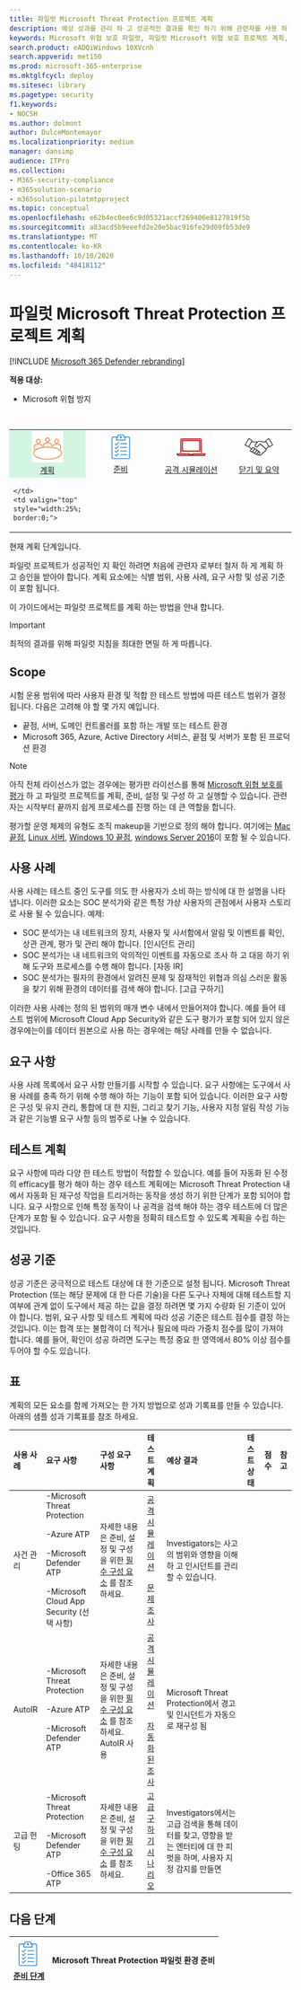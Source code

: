 ```yaml
---
title: 파일럿 Microsoft Threat Protection 프로젝트 계획
description: 예상 성과를 관리 하 고 성공적인 결과를 확인 하기 위해 관련자를 사용 하 여 파일럿 Microsoft Threat Protection 프로젝트를 계획 합니다.
keywords: Microsoft 위협 보호 파일럿, 파일럿 Microsoft 위협 보호 프로젝트 계획, 마이크로소프트의 microsoft threat Protection, Microsoft Threat Protection 파일럿 프로젝트, 사이버 보안, advanced persistent 위협, 엔터프라이즈 보안, 장치, 장치, id, 사용자, 데이터, 응용 프로그램, 사건, 자동화 된 조사 및 개선, 고급 구하기
search.product: eADQiWindows 10XVcnh
search.appverid: met150
ms.prod: microsoft-365-enterprise
ms.mktglfcycl: deploy
ms.sitesec: library
ms.pagetype: security
f1.keywords:
- NOCSH
ms.author: dolmont
author: DulceMontemayor
ms.localizationpriority: medium
manager: dansimp
audience: ITPro
ms.collection:
- M365-security-compliance
- m365solution-scenario
- m365solution-pilotmtpproject
ms.topic: conceptual
ms.openlocfilehash: e62b4ec0ee6c9d05321accf269406e8127019f5b
ms.sourcegitcommit: a83acd5b9eeefd2e20e5bac916fe29d09fb53de9
ms.translationtype: MT
ms.contentlocale: ko-KR
ms.lasthandoff: 10/10/2020
ms.locfileid: "48418112"
---
```

# <a name="planning-your-pilot-microsoft-threat-protection-project"></a>파일럿 Microsoft Threat Protection 프로젝트 계획 

[!INCLUDE [Microsoft 365 Defender rebranding](../includes/microsoft-defender.md)]


**적용 대상:**
- Microsoft 위협 방지
<br>
<table border="0" width="100%" align="center">
  <tr style="text-align:center;">
    <td align="center" style="width:25%; border:0;" bgcolor="#d5f5e3">
      <a href= "https://docs.microsoft.com/microsoft-365/security/mtp/mtp-pilot-plan"> 
        <img src="../../media/mtp/plan.png" alt="Plan your pilot Microsoft Threat Protection project" title="파일럿 Microsoft Threat Protection 프로젝트 계획" />
      <br/>계획</a><br>
    </td>
    <td align="center">
      <a href="https://docs.microsoft.com/microsoft-365/security/mtp/prepare-mtpeval">
        <img src="../../media/mtp/prep.png" alt="Prepare your Microsoft Threat Protection trial lab or pilot environment" title="Microsoft Threat Protection 평가판 랩 또는 파일럿 환경 준비" />
      <br/>준비</a><br>
    </td>
    <td align="center">
      <a href="https://docs.microsoft.com/microsoft-365/security/mtp/mtp-pilot-simulate">
        <img src="../../media/mtp/run-sim.png" alt="Run your Microsoft Threat Protection attack simulations" title="Microsoft Threat Protection 공격 시뮬레이션 실행" />
     <br/>공격 시뮬레이션</a><br>
    </td>
    <td align="center">
      <a href="https://docs.microsoft.com/microsoft-365/security/mtp/mtp-pilot-close">
        <img src="../../media/mtp/close.png" alt="Close and summarize your Microsoft Threat Protection pilot" title="Microsoft Threat Protection 파일럿을 닫고 요약 합니다." />
     <br/>닫기 및 요약</a><br>
    </td>
  </tr>
  <tr>
    <td style="width:25%; border:0;">
   
    </td>
    <td valign="top" style="width:25%; border:0;">
    
</td>
    <td valign="top" style="width:25%; border:0;">

</td>    
    <td valign="top" style="width:25%; border:0;">

</td>
  </tr>
</table>

현재 계획 단계입니다.

파일럿 프로젝트가 성공적인 지 확인 하려면 처음에 관련자 로부터 철저 하 게 계획 하 고 승인을 받아야 합니다. 계획 요소에는 식별 범위, 사용 사례, 요구 사항 및 성공 기준이 포함 됩니다.

이 가이드에서는 파일럿 프로젝트를 계획 하는 방법을 안내 합니다. 

>[!IMPORTANT]
>최적의 결과를 위해 파일럿 지침을 최대한 면밀 하 게 따릅니다.


## <a name="scope"></a>Scope

시험 운용 범위에 따라 사용자 환경 및 적합 한 테스트 방법에 따른 테스트 범위가 결정 됩니다. 다음은 고려해 야 할 몇 가지 예입니다.
- 끝점, 서버, 도메인 컨트롤러를 포함 하는 개발 또는 테스트 환경
- Microsoft 365, Azure, Active Directory 서비스, 끝점 및 서버가 포함 된 프로덕션 환경

>[!NOTE]
>아직 전체 라이선스가 없는 경우에는 평가판 라이선스를 통해 [Microsoft 위협 보호를 평가](https://aka.ms/mtp-trial-lab) 하 고 파일럿 프로젝트를 계획, 준비, 설정 및 구성 하 고 실행할 수 있습니다. 관련자는 시작부터 끝까지 쉽게 프로세스를 진행 하는 데 큰 역할을 합니다.

평가할 운영 체제의 유형도 조직 makeup을 기반으로 정의 해야 합니다. 여기에는 [Mac 끝점](https://docs.microsoft.com/windows/security/threat-protection/microsoft-defender-atp/microsoft-defender-atp-mac#system-requirements), [Linux 서버](https://docs.microsoft.com/windows/security/threat-protection/microsoft-defender-atp/microsoft-defender-atp-linux#system-requirements), [Windows 10 끝점](https://docs.microsoft.com/windows/security/threat-protection/microsoft-defender-atp/minimum-requirements#supported-windows-versions), [windows Server 2016](https://docs.microsoft.com/windows/security/threat-protection/microsoft-defender-atp/minimum-requirements#supported-windows-versions)이 포함 될 수 있습니다.

## <a name="use-cases"></a>사용 사례

사용 사례는 테스트 중인 도구를 의도 한 사용자가 소비 하는 방식에 대 한 설명을 나타냅니다. 이러한 요소는 SOC 분석가와 같은 특정 가상 사용자의 관점에서 사용자 스토리로 사용 될 수 있습니다. 예제:
- SOC 분석가는 내 네트워크의 장치, 사용자 및 사서함에서 알림 및 이벤트를 확인, 상관 관계, 평가 및 관리 해야 합니다. [인시던트 관리]
- SOC 분석가는 내 네트워크의 악의적인 이벤트를 자동으로 조사 하 고 대응 하기 위해 도구와 프로세스를 수행 해야 합니다. [자동 IR]
- SOC 분석가는 필자의 환경에서 알려진 문제 및 잠재적인 위협과 의심 스러운 활동을 찾기 위해 환경의 데이터를 검색 해야 합니다. [고급 구하기]

이러한 사용 사례는 정의 된 범위의 매개 변수 내에서 만들어져야 합니다. 예를 들어 테스트 범위에 Microsoft Cloud App Security와 같은 도구 평가가 포함 되어 있지 않은 경우에는이를 데이터 원본으로 사용 하는 경우에는 해당 사례를 만들 수 없습니다.

## <a name="requirements"></a>요구 사항

사용 사례 목록에서 요구 사항 만들기를 시작할 수 있습니다. 요구 사항에는 도구에서 사용 사례를 충족 하기 위해 수행 해야 하는 기능이 포함 되어 있습니다. 이러한 요구 사항은 구성 및 유지 관리, 통합에 대 한 지원, 그리고 찾기 기능, 사용자 지정 알림 작성 기능과 같은 기능별 요구 사항 등의 범주로 나눌 수 있습니다.

## <a name="test-plan"></a>테스트 계획

요구 사항에 따라 다양 한 테스트 방법이 적합할 수 있습니다. 예를 들어 자동화 된 수정의 efficacy를 평가 해야 하는 경우 테스트 계획에는 Microsoft Threat Protection 내에서 자동화 된 재구성 작업을 트리거하는 동작을 생성 하기 위한 단계가 포함 되어야 합니다. 요구 사항으로 인해 특정 동작이 나 공격을 검색 해야 하는 경우 테스트에 더 많은 단계가 포함 될 수 있습니다. 요구 사항을 정확히 테스트할 수 있도록 계획을 수립 하는 것입니다.

## <a name="success-criteria"></a>성공 기준

성공 기준은 궁극적으로 테스트 대상에 대 한 기준으로 설정 됩니다. Microsoft Threat Protection (또는 해당 문제에 대 한 다른 기술)을 다른 도구나 자체에 대해 테스트할 지 여부에 관계 없이 도구에서 제공 하는 값을 결정 하려면 몇 가지 수량화 된 기준이 있어야 합니다. 범위, 요구 사항 및 테스트 계획에 따라 성공 기준은 테스트 점수를 결정 하는 것입니다. 이는 합격 또는 불합격이 더 적거나 필요에 따라 가중치 점수를 많이 가져야 합니다. 예를 들어, 확인이 성공 하려면 도구는 특정 중요 한 영역에서 80% 이상 점수를 두어야 할 수도 있습니다.

## <a name="scorecard"></a>표

계획의 모든 요소를 함께 가져오는 한 가지 방법으로 성과 기록표를 만들 수 있습니다. 아래의 샘플 성과 기록표를 참조 하세요.

| 사용 사례 | 요구 사항 | 구성 요구 사항 | 테스트 계획 | 예상 결과 | 테스트 상태 | 점수 | 참고 |
|:-------|:-------|:-------|:-------|:-------|:-------|:-------|:-------|
|사건 관리|-Microsoft Threat Protection </br></br>-Azure ATP </br></br>-Microsoft Defender ATP </br></br>-Microsoft Cloud App Security (선택 사항)|자세한 내용은 준비, 설정 및 구성을 위한 [필수 구성 요소](https://aka.ms/mtp-trial-lab) 를 참조 하세요. |[공격 시뮬레이션](mtp-pilot-simulate.md) <br></br>[문제 조사](https://docs.microsoft.com/microsoft-365/security/mtp/mtp-pilot-simulate#investigate-an-incident) |Investigators는 사고의 범위와 영향을 이해 하 고 인시던트를 관리할 수 있습니다.||||
|AutoIR|-Microsoft Threat Protection </br></br>-Azure ATP </br></br>-Microsoft Defender ATP |자세한 내용은 준비, 설정 및 구성을 위한 [필수 구성 요소](https://aka.ms/mtp-trial-lab) 를 참조 하세요. <br>AutoIR 사용  |[공격 시뮬레이션](mtp-pilot-simulate.md) <br></br>[자동화 된 조사](https://docs.microsoft.com/microsoft-365/security/mtp/mtp-pilot-simulate.md#automated-investigation-and-remediation) |Microsoft Threat Protection에서 경고 및 인시던트가 자동으로 재구성 됨||||
|고급 헌팅|-Microsoft Threat Protection </br></br>-Microsoft Defender ATP </br></br>-Office 365 ATP   |자세한 내용은 준비, 설정 및 구성을 위한 [필수 구성 요소](https://aka.ms/mtp-trial-lab) 를 참조 하세요.|[고급 구하기 시나리오](https://docs.microsoft.com/microsoft-365/security/mtp/mtp-pilot-simulate.md#advanced-hunting-scenario) |Investigators에서는 고급 검색을 통해 데이터를 찾고, 영향을 받는 엔터티에 대 한 피벗을 하며, 사용자 지정 감지를 만들면||||



## <a name="next-step"></a>다음 단계
|![준비 단계](../../media/mtp/prep.png) <br>[준비 단계](prepare-mtpeval.md) | Microsoft Threat Protection 파일럿 환경 준비
|:-------|:-----|
